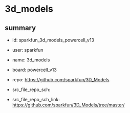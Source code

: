 # 3d_models
 
## summary 
* id: sparkfun_3d_models_powercell_v13
* user: sparkfun
* name: 3d_models
* board: powercell_v13
* repo: https://github.com/sparkfun/3D_Models



* src_file_repo_sch: 
* src_file_repo_sch_link: https://github.com/sparkfun/3D_Models/tree/master/






